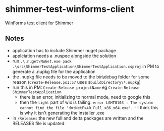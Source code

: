 shimmer-test-winforms-client
============================

WinForms test client for Shimmer



## Notes

- application has to include Shimmer nuget package
- applciation needs a .nuspec alongside the solution
- run `.\.nuget\NuGet.exe pack .\src\ShimmerTestApplication\ShimmerTestApplication.csproj` in PM to generate a .nupkg file for the application
- the .nupkg file needs to be moved to the bin\debug folder for some reason (`Create-Release.ps1:57` uses `$buildDirectory\*.nupkg`)
- run this in PM: `Create-Release projectName` eg `Create-Release ShimmerTestApplication`
	- there is an error, initializing to normal mode, need to google this
	- then the `light` part of wix is failing: `error LGHT0103 : The system cannot find the file 'dotNetFx40_Full_x86_x64.exe'.` - I think this is why it isn't generating the installer .exe
- in `/Releases` the new full and delta packages are written and the RELEASES file is updated

